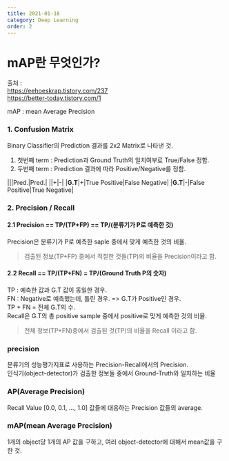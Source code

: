 ```yaml
---
title: 2021-01-18
category: Deep Learning
order: 2
---
```


# mAP란 무엇인가?
출처 :  
https://eehoeskrap.tistory.com/237  
https://better-today.tistory.com/1  

mAP : mean Average Precision

### 1. Confusion Matrix  
Binary Classifier의 Prediction 결과를 2x2 Matrix로 나타낸 것.  
1) 첫번째 term : Prediction과 Ground Truth의 일치여부로 True/False 정함.  
2) 두번째 term : Prediction 결과에 따라 Positive/Negative를 정함.  

|||Pred.|Pred.|
||+|-|
|**G.T**|+|True Positive|False Negative|
|**G.T**|-|False Positive|True Negative|

### 2. Precision / Recall
#### 2.1 Precision == TP/(TP+FP) == TP/(분류기가 P로 예측한 것)
Precision은 분류기가 P로 예측한 saple 중에서 맞게 예측한 것의 비율.  
> 검출된 정보(TP+FP) 중에서 적절한 것들(TP)의 비율을 Precision이라고 함.  

#### 2.2 Recall == TP/(TP+FN) = TP/(Ground Truth P의 숫자)
TP : 예측한 값과 G.T 값이 동일한 경우.  
FN : Negative로 예측했는데, 틀린 경우. => G.T가 Positive인 경우.  
TP + FN = 전체 G.T의 수.  
Recall은 G.T의 총 positive sample 중에서 positive로 맞게 예측한 것의 비율.  
> 전체 정보(TP+FN)중에서 검출된 것(TP)의 비율을 Recall 이라고 함.  

### precision
분류기의 성능평가지표로 사용하는 Precision-Recall에서의 Precision.  
인식기(object-detector)가 검출한 정보들 중에서 Ground-Truth와 일치하는 비율  

### AP(Average Precision)
Recall Value [0.0, 0.1, ..., 1.0] 값들에 대응하는 Precision 값들의 average.  

### mAP(mean Average Precision)
1개의 object당 1개의 AP 값을 구하고, 여러 object-detector에 대해서 mean값을 구한 것.  

#### 